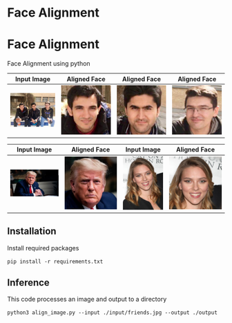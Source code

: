# Face Alignment


# Face Alignment

Face Alignment using python

Input Image | Aligned Face | Aligned Face | Aligned Face  |
--- | --- | --- | --- |
![model arch](input/friends.jpg) | ![model arch](output/friends_0.jpg) | ![model arch](output/friends_2.jpg) | ![model arch](output/friends_1.jpg) |

Input Image | Aligned Face | Input Image | Aligned Face  |
--- | --- | --- | --- |
![model arch](input/trump.jpg) | ![model arch](output/trump_0.jpg) | ![model arch](input/scarlett-johansson.jpeg) | ![model arch](output/scarlett-johansson_0.jpg) |


## Installation

Install required packages
```
pip install -r requirements.txt
```


## Inference

This code processes an image and output to a directory

```
python3 align_image.py --input ./input/friends.jpg --output ./output
```
